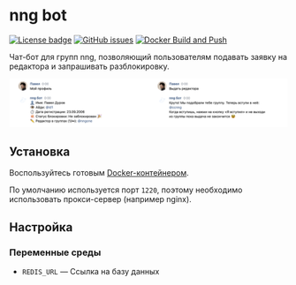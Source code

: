 # nng bot

[![License badge](https://img.shields.io/badge/license-EUPL-blue.svg)](LICENSE)
[![GitHub issues](https://img.shields.io/github/issues/MrAlonas/nng-bot)](https://github.com/MrAlonas/nng-bot/issues)
[![Docker Build and Push](https://github.com/MrAlonas/nng-bot/actions/workflows/docker.yml/badge.svg)](https://github.com/MrAlonas/nng-bot/actions/workflows/docker.yml)

Чат-бот для групп nng, позволяющий пользователям подавать заявку на редактора и запрашивать разблокировку.

<p align="center">
  <img src=".github/bot.png">
</p>

## Установка

Воспользуйтесь готовым [Docker-контейнером](https://github.com/orgs/MrAlonas/packages/container/package/nng-bot).

По умолчанию используется порт `1220`, поэтому необходимо использовать прокси-сервер (например nginx).

## Настройка

### Переменные среды

* `REDIS_URL` — Ссылка на базу данных
